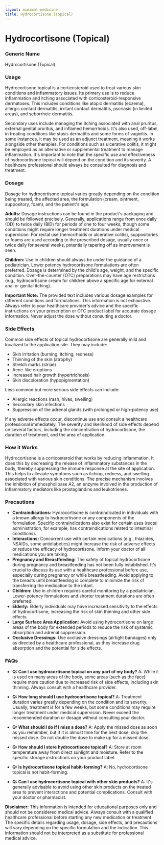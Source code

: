 ```yaml
---
layout: minimal-medicine
title: Hydrocortisone (Topical)
---
```


# Hydrocortisone (Topical)
### Generic Name
Hydrocortisone (Topical)

### Usage

Hydrocortisone topical is a corticosteroid used to treat various skin conditions and inflammatory issues. Its primary use is to reduce inflammation and itching associated with corticosteroid-responsive dermatoses.  This includes conditions like atopic dermatitis (eczema), allergic contact dermatitis, irritant contact dermatitis, psoriasis (in limited areas), and seborrheic dermatitis.  

Secondary uses include managing the itching associated with anal pruritus, external genital pruritus, and inflamed hemorrhoids.  It's also used, off-label, in treating conditions like stasis dermatitis and some forms of vaginitis.  In some instances, it may be used as an adjunct treatment, meaning it works alongside other therapies.  For conditions such as ulcerative colitis, it might be employed as an alternative or supplemental treatment to manage inflammation.  It's important to note that the specific use and effectiveness of hydrocortisone topical will depend on the condition and its severity.  A healthcare professional should always be consulted for diagnosis and treatment.


### Dosage

Dosage for hydrocortisone topical varies greatly depending on the condition being treated, the affected area, the formulation (cream, ointment, suppository, foam), and the patient's age.  

**Adults:**  Dosage instructions can be found in the product's packaging and should be followed precisely. Generally, applications range from once daily (OD) to twice daily (BID) for periods of one to four weeks, though some conditions might require longer treatment durations under medical supervision. For rectal use (hemorrhoids or ulcerative colitis), suppositories or foams are used according to the prescribed dosage, usually once or twice daily for several weeks, potentially tapering off as improvement is seen.

**Children:** Use in children should always be under the guidance of a pediatrician.  Lower potency hydrocortisone formulations are often preferred. Dosage is determined by the child's age, weight, and the specific condition. Over-the-counter (OTC) preparations may have age restrictions (e.g., hydrocortisone cream for children above a specific age for external anal or genital itching).

**Important Note:**  The provided text includes various dosage examples for different conditions and formulations.  This information is not exhaustive. Always refer to your healthcare provider's advice and the specific instructions on your prescription or OTC product label for accurate dosage information.  Never adjust the dose without consulting a doctor.


### Side Effects

Common side effects of topical hydrocortisone are generally mild and localized to the application site. They may include:

* Skin irritation (burning, itching, redness)
* Thinning of the skin (atrophy)
* Stretch marks (striae)
* Acne-like eruptions
* Increased hair growth (hypertrichosis)
* Skin discoloration (hypopigmentation)

Less common but more serious side effects can include:

* Allergic reactions (rash, hives, swelling)
* Secondary skin infections
* Suppression of the adrenal glands (with prolonged or high-potency use)

If any adverse effects occur, discontinue use and consult a healthcare professional immediately.  The severity and likelihood of side effects depend on several factors, including the concentration of hydrocortisone, the duration of treatment, and the area of application.


### How it Works

Hydrocortisone is a corticosteroid that works by reducing inflammation. It does this by decreasing the release of inflammatory substances in the body, thereby suppressing the immune response at the site of application. This helps to alleviate symptoms such as itching, redness, and swelling associated with various skin conditions.  The precise mechanism involves the inhibition of phospholipase A2, an enzyme involved in the production of inflammatory mediators like prostaglandins and leukotrienes.


### Precautions

* **Contraindications:** Hydrocortisone is contraindicated in individuals with a known allergy to hydrocortisone or any components of the formulation.  Specific contraindications also exist for certain uses (rectal administration, for example, has contraindications related to intestinal conditions).
* **Interactions:**  Concurrent use with certain medications (e.g., thiazides, NSAIDs, some antidiabetics) might increase the risk of adverse effects or reduce the efficacy of hydrocortisone. Inform your doctor of all medications you are taking.
* **Pregnancy and Breastfeeding:**  The safety of topical hydrocortisone during pregnancy and breastfeeding has not been fully established.  It's crucial to discuss its use with a healthcare professional before use, especially during pregnancy or while breastfeeding.  Avoid applying to the breasts until breastfeeding is complete to minimize the risk of transferring the medication to the infant.
* **Children:**  Use in children requires careful monitoring by a pediatrician. Lower-potency formulations and shorter treatment durations are often preferred.
* **Elderly:**  Elderly individuals may have increased sensitivity to the effects of hydrocortisone, increasing the risk of skin thinning and other side effects.
* **Large Surface Area Application:** Avoid using hydrocortisone on large areas of the body for extended periods to reduce the risk of systemic absorption and adrenal suppression.
* **Occlusive Dressings:** Use occlusive dressings (airtight bandages) only as directed by a healthcare professional, as they increase drug absorption and the potential for side effects.


### FAQs

* **Q: Can I use hydrocortisone topical on any part of my body?**  A: While it is used on many areas of the body, some areas (such as the face) require more caution due to increased risk of side effects, including skin thinning. Always consult with a healthcare provider.

* **Q: How long should I use hydrocortisone topical?** A: Treatment duration varies greatly depending on the condition and its severity. Usually, treatment is for a few weeks, but some conditions may require longer treatment under medical supervision.  Never exceed the recommended duration or dosage without consulting your doctor.

* **Q: What should I do if I miss a dose?** A: Apply the missed dose as soon as you remember, but if it is almost time for the next dose, skip the missed dose. Do not double the dose to make up for a missed dose.

* **Q: How should I store hydrocortisone topical?** A: Store at room temperature away from direct sunlight and moisture. Refer to the specific storage instructions on your product label.

* **Q: Is hydrocortisone topical habit-forming?** A: No, hydrocortisone topical is not habit-forming.

* **Q:  Can I use hydrocortisone topical with other skin products?** A: It's generally advisable to avoid using other skin products on the treated area to prevent interactions and potential complications.  Consult with your doctor or pharmacist.


**Disclaimer:** This information is intended for educational purposes only and should not be considered medical advice. Always consult with a qualified healthcare professional before starting any new medication or treatment.  The specific details regarding usage, dosage, side effects, and precautions will vary depending on the specific formulation and the indication.  This information should not be interpreted as a substitute for professional medical advice.
